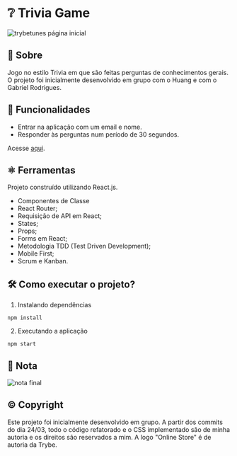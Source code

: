 # ❔ Trivia Game

<img src='./src/images/1.onlinestore.png' alt='trybetunes página inicial' />

## 📘 Sobre

Jogo no estilo Trivia em que são feitas perguntas de conhecimentos gerais. O projeto foi inicialmente desenvolvido em grupo com o Huang e com o Gabriel Rodrigues.

## 🧩 Funcionalidades

- Entrar na aplicação com um email e nome.
- Responder às perguntas num período de 30 segundos.

Acesse [aqui](https://coelhoreinaldo.github.io/trivia-game).

## ⚛️ Ferramentas

Projeto construído utilizando React.js.

- Componentes de Classe
- React Router;
- Requisição de API em React;
- States;
- Props;
- Forms em React;
- Metodologia TDD (Test Driven Development);
- Mobile First;
- Scrum e Kanban.

## 🛠️ Como executar o projeto?

1. Instalando dependências

`npm install`

2. Executando a aplicação

`npm start`

## 📝 Nota

<img src='./src/images/nota.jpg' alt='nota final' />

## ©️ Copyright

Este projeto foi inicialmente desenvolvido em grupo. A partir dos commits do dia 24/03, todo o código refatorado e o CSS implementado são de minha autoria e os direitos são reservados a mim. A logo "Online Store" é de autoria da Trybe.
